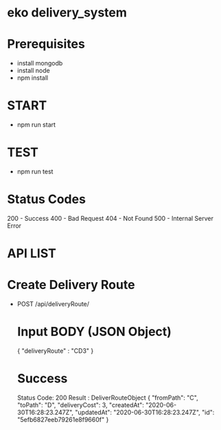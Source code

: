 # eko delivery_system

# Prerequisites

- install mongodb 
- install node 
- npm install

# START
- npm run start

# TEST
- npm run test

# Status Codes
200 - Success
400 - Bad Request
404 - Not Found
500 - Internal Server Error

# API LIST
# Create Delivery Route
- POST /api/deliveryRoute/
  
  # Input BODY (JSON Object)
  { "deliveryRoute" : "CD3" }

  # Success
  Status Code: 200
  Result : DeliverRouteObject
  {
    "fromPath": "C",
    "toPath": "D",
    "deliveryCost": 3,
    "createdAt": "2020-06-30T16:28:23.247Z",
    "updatedAt": "2020-06-30T16:28:23.247Z",
    "id": "5efb6827eeb79261e8f9660f"
  }